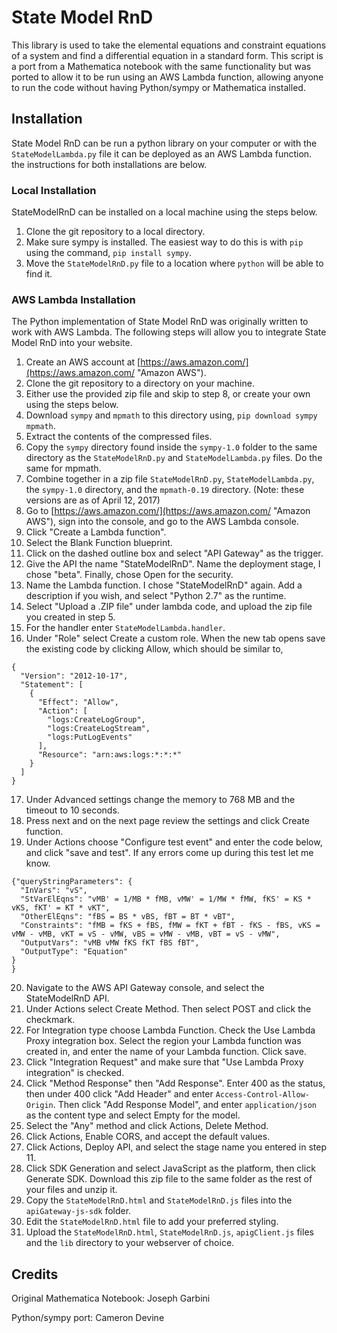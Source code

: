 # State Model RnD

This library is used to take the elemental equations and constraint equations of a system and find a differential equation in a standard form. This script is a port from a Mathematica notebook with the same functionality but was ported to allow it to be run using an AWS Lambda function, allowing anyone to run the code without having Python/sympy or Mathematica installed.

## Installation

State Model RnD can be run a python library on your computer or with the `StateModelLambda.py` file it can be deployed as an AWS Lambda function. the instructions for both installations are below.

### Local Installation
StateModelRnD can be installed on a local machine using the steps below.

1. Clone the git repository to a local directory.
2. Make sure sympy is installed. The easiest way to do this is with `pip` using the command, `pip install sympy`.
3. Move the `StateModelRnD.py` file to a location where `python` will be able to find it.

### AWS Lambda Installation
The Python implementation of State Model RnD was originally written to work with AWS Lambda. The following steps will allow you to integrate State Model RnD into your website.

1. Create an AWS account at [https://aws.amazon.com/](https://aws.amazon.com/ "Amazon AWS").
2. Clone the git repository to a directory on your machine.
3. Either use the provided zip file and skip to step 8, or create your own using the steps below.
4. Download `sympy` and `mpmath` to this directory using, `pip download sympy mpmath`.
5. Extract the contents of the compressed files.
6. Copy the `sympy` directory found inside the `sympy-1.0` folder to the same directory as the `StateModelRnD.py` and `StateModelLambda.py` files. Do the same for mpmath.
7. Combine together in a zip file `StateModelRnD.py`, `StateModelLambda.py`, the `sympy-1.0` directory, and the `mpmath-0.19` directory. (Note: these versions are as of April 12, 2017)
8. Go to [https://aws.amazon.com/](https://aws.amazon.com/ "Amazon AWS"), sign into the console, and go to the AWS Lambda console.
9. Click "Create a Lambda function".
10. Select the Blank Function blueprint.
11. Click on the dashed outline box and select "API Gateway" as the trigger.
12. Give the API the name "StateModelRnD". Name the deployment stage, I chose "beta". Finally, chose Open for the security.
13. Name the Lambda function. I chose "StateModelRnD" again. Add a description if you wish, and select "Python 2.7" as the runtime.
14. Select "Upload a .ZIP file" under lambda code, and upload the zip file you created in step 5.
15. For the handler enter `StateModelLambda.handler`.
16. Under "Role" select Create a custom role. When the new tab opens save the existing code by clicking Allow, which should be similar to,
~~~~
{
  "Version": "2012-10-17",
  "Statement": [
    {
      "Effect": "Allow",
      "Action": [
        "logs:CreateLogGroup",
        "logs:CreateLogStream",
        "logs:PutLogEvents"
      ],
      "Resource": "arn:aws:logs:*:*:*"
    }
  ]
}
~~~~
17. Under Advanced settings change the memory to 768 MB and the timeout to 10 seconds.
18. Press next and on the next page review the settings and click Create function.
19. Under Actions choose "Configure test event" and enter the code below, and click "save and test". If any errors come up during this test let me know.
~~~~
{"queryStringParameters": {
  "InVars": "vS",
  "StVarElEqns": "vMB' = 1/MB * fMB, vMW' = 1/MW * fMW, fKS' = KS * vKS, fKT' = KT * vKT",
  "OtherElEqns": "fBS = BS * vBS, fBT = BT * vBT",
  "Constraints": "fMB = fKS + fBS, fMW = fKT + fBT - fKS - fBS, vKS = vMW - vMB, vKT = vS - vMW, vBS = vMW - vMB, vBT = vS - vMW",
  "OutputVars": "vMB vMW fKS fKT fBS fBT",
  "OutputType": "Equation"
}
}
~~~~
20. Navigate to the AWS API Gateway console, and select the StateModelRnD API.
21. Under Actions select Create Method. Then select POST and click the checkmark.
22. For Integration type choose Lambda Function. Check the Use Lambda Proxy integration box. Select the region your Lambda function was created in, and enter the name of your Lambda function. Click save.
23. Click "Integration Request" and make sure that "Use Lambda Proxy integration" is checked.
24. Click "Method Response" then "Add Response". Enter 400 as the status, then under 400 click "Add Header" and enter `Access-Control-Allow-Origin`. Then click "Add Response Model", and enter `application/json` as the content type and select Empty for the model.
25. Select the "Any" method and click Actions, Delete Method.
26. Click Actions, Enable CORS, and accept the default values.
27. Click Actions, Deploy API, and select the stage name you entered in step 11.
28. Click SDK Generation and select JavaScript as the platform, then click Generate SDK. Download this zip file to the same folder as the rest of your files and unzip it.
29. Copy the `StateModelRnD.html` and `StateModelRnD.js` files into the `apiGateway-js-sdk` folder.
30. Edit the `StateModelRnD.html` file to add your preferred styling.
31. Upload the `StateModelRnD.html`, `StateModelRnD.js`, `apigClient.js` files and the `lib` directory to your webserver of choice.

## Credits

Original Mathematica Notebook: Joseph Garbini

Python/sympy port: Cameron Devine

